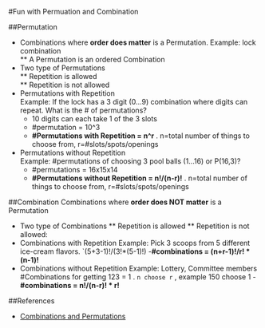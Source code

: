 #Fun with Permuation and Combination

##Permutation
* Combinations where **order does matter** is a Permutation. Example: lock combination  
  ** A Permutation is an ordered Combination  
* Two type of Permutations  
  ** Repetition is allowed  
  ** Repetition is not allowed    
* Permutations with Repetition  
  Example: If the lock has a 3 digit (0...9) combination where digits can repeat. What is the # of permutations?
  - 10 digits can each take 1 of the 3 slots 
  - #permutation = 10^3 
  - **#Permutations with Repetition = n^r** . n=total number of things to choose from, r=#slots/spots/openings 
* Permutations without Repetition  
  Example: #permutations of choosing 3 pool balls (1...16) or P(16,3)? 
  - #permutations = 16x15x14
  - **#Permutations without Repetition = n!/(n-r)!** . n=total number of things to choose from, r=#slots/spots/openings  

##Combination
Combinations where **order does NOT matter** is a Permutation
* Two type of Combinations
  ** Repetition is allowed
  ** Repetition is not allowed:  
* Combinations with Repetition
  Example: Pick 3 scoops from 5 different ice-cream flavors. `(5+3-1)!/(3!*(5-1)!)
  -**#combinations = (n+r-1)!/r! * (n-1)!** 
* Combinations without Repetition
  Example: Lottery, Committee members #Combinations for getting 123 = 1 . `n choose r` , example 150 choose 1
  -**#combinations = n!/(n-r)! * r!**




##References
* [Combinations and Permutations](https://www.mathsisfun.com/combinatorics/combinations-permutations.html)
